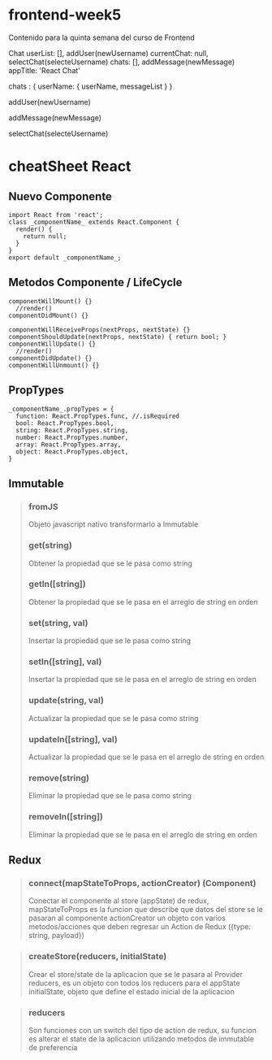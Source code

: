 # frontend-week5
Contenido para la quinta semana del curso de Frontend

Chat
userList: [], addUser(newUsername)
currentChat: null, selectChat(selecteUsername)
chats: [], addMessage(newMessage)
appTitle: 'React Chat'

chats : {
  userName: {
    userName,
    messageList
  }
}

addUser(newUsername)

addMessage(newMessage)

selectChat(selecteUsername)





# cheatSheet React
## Nuevo Componente
```
import React from 'react';
class _componentName_ extends React.Component {
  render() {
    return null;
  }
}
export default _componentName_;
```
## Metodos Componente / LifeCycle
```
componentWillMount() {}
  //render()
componentDidMount() {}

componentWillReceiveProps(nextProps, nextState) {}
componentShouldUpdate(nextProps, nextState) { return bool; }
componentWillUpdate() {}
  //render()
componentDidUpdate() {}
componentWillUnmount() {}
```

## PropTypes
```
_componentName_.propTypes = {
  function: React.PropTypes.func, //.isRequired
  bool: React.PropTypes.bool,
  string: React.PropTypes.string,
  number: React.PropTypes.number,
  array: React.PropTypes.array,
  object: React.PropTypes.object,
}
```

## Immutable
> ### fromJS
> Objeto javascript nativo transformarlo a Immutable
> ### get(string)
> Obtener la propiedad que se le pasa como string
> ### getIn([string])
> Obtener la propiedad que se le pasa en el arreglo de string en orden
> ### set(string, val)
> Insertar la propiedad que se le pasa como string
> ### setIn([string], val)
> Insertar la propiedad que se le pasa en el arreglo de string en orden
> ### update(string, val)
> Actualizar la propiedad que se le pasa como string
> ### updateIn([string], val)
> Actualizar la propiedad que se le pasa en el arreglo de string en orden
> ### remove(string)
> Eliminar la propiedad que se le pasa como string
> ### removeIn([string])
> Eliminar la propiedad que se le pasa en el arreglo de string en orden

## Redux
> ### connect(mapStateToProps, actionCreator) (Component)
> Conectar el componente al store (appState) de redux,
> mapStateToProps es la funcion que describe que datos del store se le pasaran al componente
> actionCreator un objeto con varios metodos/acciones que deben regresar un Action de Redux ({type: string, payload})

> ### createStore(reducers, initialState)
> Crear el store/state de la aplicacion que se le pasara al Provider
> reducers, es un objeto con todos los reducers para el appState
> initialState, objeto que define el estado inicial de la aplicacion

> ### reducers
> Son funciones con un switch del tipo de action de redux, su funcion es alterar el state de la aplicacion utilizando metodos de immutable de preferencia
